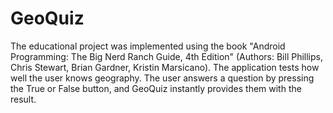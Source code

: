# GeoQuiz
The educational project was implemented using the book "Android Programming: The Big Nerd Ranch Guide, 4th Edition" (Authors: Bill Phillips, Chris Stewart, Brian Gardner, Kristin Marsicano).
The application tests how well the user knows geography. The user answers a question by pressing the True or False button, and GeoQuiz instantly provides them with the result.
